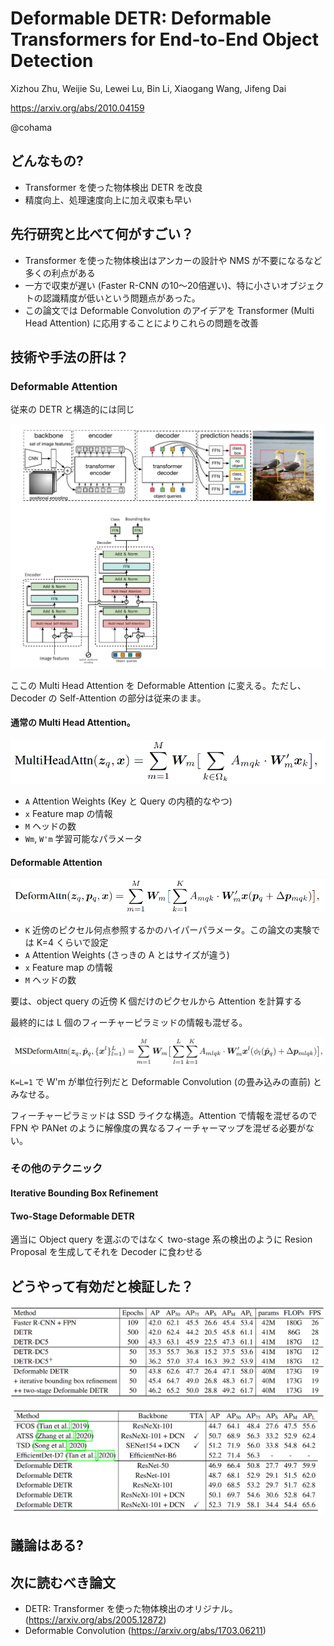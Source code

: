 Deformable DETR: Deformable Transformers for End-to-End Object Detection
===
Xizhou Zhu, Weijie Su, Lewei Lu, Bin Li, Xiaogang Wang, Jifeng Dai

https://arxiv.org/abs/2010.04159

@cohama


## どんなもの?

- Transformer を使った物体検出 DETR を改良
- 精度向上、処理速度向上に加え収束も早い

## 先行研究と比べて何がすごい？

- Transformer を使った物体検出はアンカーの設計や NMS が不要になるなど多くの利点がある
- 一方で収束が遅い (Faster R-CNN の10〜20倍遅い)、特に小さいオブジェクトの認識精度が低いという問題点があった。
- この論文では Deformable Convolution のアイデアを Transformer (Multi Head Attention) に応用することによりこれらの問題を改善

## 技術や手法の肝は？

### Deformable Attention

従来の DETR と構造的には同じ

![](./deformable_detr/detr.png)

ここの Multi Head Attention を Deformable Attention に変える。ただし、Decoder の Self-Attention の部分は従来のまま。

#### 通常の Multi Head Attention。

![](./deformable_detr/multiheadattention.png)

- `A` Attention Weights (Key と Query の内積的なやつ)
- `x` Feature map の情報
- `M` ヘッドの数
- `Wm`, `W'm` 学習可能なパラメータ

#### Deformable Attention

![](./deformable_detr/deformattention.png)

- `K` 近傍のピクセル何点参照するかのハイパーパラメータ。この論文の実験では K=4 くらいで設定
- `A` Attention Weights (さっきの A とはサイズが違う)
- `x` Feature map の情報
- `M` ヘッドの数

要は、object query の近傍 K 個だけのピクセルから Attention を計算する

最終的には L 個のフィーチャーピラミッドの情報も混ぜる。

![](./deformable_detr/ms_deformattention.png)

`K=L=1` で W'm が単位行列だと Deformable Convolution (の畳み込みの直前) とみなせる。

フィーチャーピラミッドは SSD ライクな構造。Attention で情報を混ぜるので FPN や PANet のように解像度の異なるフィーチャーマップを混ぜる必要がない。

### その他のテクニック

#### Iterative Bounding Box Refinement

#### Two-Stage Deformable DETR

適当に Object query を選ぶのではなく two-stage 系の検出のように Resion Proposal を生成してそれを Decoder に食わせる

## どうやって有効だと検証した？

![](./deformable_detr/result1.png)

![](./deformable_detr/result2.png)

## 議論はある?

## 次に読むべき論文

- DETR: Transformer を使った物体検出のオリジナル。 (https://arxiv.org/abs/2005.12872)
- Deformable Convolution (https://arxiv.org/abs/1703.06211)
